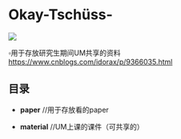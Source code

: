 # Okay-Tschüss-
![](https://i.pinimg.com/564x/18/52/60/185260b5d0f8358df5b01499ed807f32.jpg) 

▫️用于存放研究生期间UM共享的资料
https://www.cnblogs.com/idorax/p/9366035.html

## 目录

* **paper**	//用于存放看的paper
	
* **material** //UM上课的课件（可共享的）
